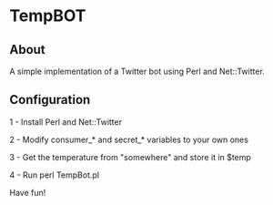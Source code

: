 TempBOT
=======

About
-----
A simple implementation of a Twitter bot using Perl and Net::Twitter.

Configuration
-------------

1 - Install Perl and Net::Twitter

2 - Modify consumer_* and secret_* variables to your own ones

3 - Get the temperature from "somewhere" and store it in $temp

4 - Run perl TempBot.pl

Have fun!